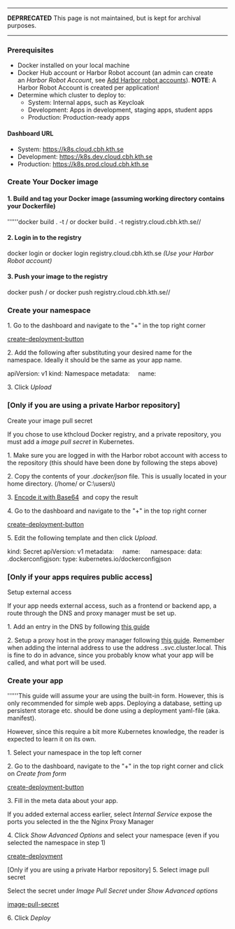 <hr style="width:100%;text-align:left;margin-left:0">

<b>DEPRRECATED</b> This page is not maintained, but is kept for archival
purposes.

<hr style="width:100%;text-align:left;margin-left:0">


<span id="prerequisites"></span>

### Prerequisites

  - Docker installed on your local machine
  - Docker Hub account or Harbor Robot account (an admin can create
    an *Harbor Robot Account*, see [Add Harbor robot
    accounts](https://www.kth.se/social/group/kth-cloud/page/add-harbor-robot-accounts/)).
    **NOTE**: A Harbor Robot Account is created per application\!
  - Determine which cluster to deploy to:
      - System: Internal apps, such as Keycloak
      - Development: Apps in development, staging apps, student apps
      - Production: Production-ready apps

<span id="dashboard-url"></span>

#### Dashboard URL

  - System: https://k8s.cloud.cbh.kth.se
  - Development: https://k8s.dev.cloud.cbh.kth.se
  - Production: https://k8s.prod.cloud.cbh.kth.se

<span id="create-your-docker-image"></span>

### Create Your Docker image

<span id="build-and-tag-your-docker-image-assuming-working-directory-contains-your-dockerfile"></span>

#### 1\. Build and tag your Docker image (assuming working directory contains your Dockerfile)

''''''docker build . -t <my docker account>/<my docker image>
or
docker build . -t registry.cloud.cbh.kth.se/<my project>/<my image>

<span id="login-in-to-the-registry"></span>

#### **2. Login in to the registry**

docker login
or
docker login registry.cloud.cbh.kth.se *(Use your Harbor Robot account)*

<span id="push-your-image-to-the-registry"></span>

#### 3\. Push your image to the registry

docker push <Docker Hub repo>/<my image>
or
docker push registry.cloud.cbh.kth.se/<my project>/<my image>

<span id="create-your-namespace"></span>

### **Create your namespace**

1\. Go to the dashboard and navigate to the "+" in the top right corner

[create-deployment-button](/File:Plus.png "wikilink")

2\. Add the following after substituting your desired name for the
namespace. Ideally it should be the same as your app name.

apiVersion: v1
kind: Namespace
metadata:
    name: *<namespace name>*

3\. Click *Upload*

<span id="only-if-you-are-using-a-private-harbor-repository-create-your-image-pull-secret"></span>

### \[Only if you are using a private Harbor repository\]
Create your image pull secret

If you chose to use kthcloud Docker registry, and a <span>private</span>
repository, you must add a *image pull secret* in Kubernetes.

1\. Make sure you are logged in with the Harbor robot account with
access to the repository (this should have been done by following the
steps above)

2\. Copy the contents of your *.docker/json* file. This is usually
located in your home directory. (/home/<username> or
C:\\users\\<username>)

3. [Encode it with Base64](https://www.base64encode.org/)  and copy the
result

<span>4. Go to the dashboard and navigate to the "+" in the top right
corner</span>

[create-deployment-button](/File:Plus.png "wikilink")

5\. Edit the following template and then click *Upload*.

kind: Secret
apiVersion: v1
metadata:
    name: **<my secret name>**
    namespace: **<my namespace>**
data:
    .dockerconfigjson: **<Base64 encoded result>**
type: kubernetes.io/dockerconfigjson

<span id="only-if-your-apps-requires-public-access-setup-external-access"></span>

### \[Only if your apps requires public access\]
Setup external access 

If your app needs external access, such as a frontend or backend app, a
route through the DNS and proxy manager must be set up. 

1\. Add an entry in the DNS by following [this
guide](https://www.kth.se/social/group/kth-cloud/page/create-dns-entry/)

2\. Setup a proxy host in the proxy manager following [this
guide](https://www.kth.se/social/group/kth-cloud/page/create-route-in-nginx-proxy-manager/).
Remember when adding the internal address to use the address
<app name>.<namespace>.svc.cluster.local. This is fine to do in advance,
since you probably know what your app will be called, and what port will
be used.

<span id="create-your-app"></span>

### Create your app

''''''This guide will assume your are using the built-in form. However,
this is only recommended for simple web apps.
Deploying a database, setting up persistent storage etc. should be done
using a deployment yaml-file (aka. manifest).

However, since this require a bit more Kubernetes knowledge, the reader
is expected to learn it on its own. 

1\. Select your namespace in the top left corner

2. <span>Go to the dashboard, navigate to the "+" in the top right
corner</span> and click on *Create from form*

[create-deployment-button](/File:Plus.png "wikilink")

3\. Fill in the meta data about your app.

If you added external access earlier, select *Internal Service* expose
the ports you selected in the the Nginx Proxy Manager

4\. Click *Show Advanced Options* and select your namespace (even if you
selected the namespace in step 1) 

[create-deployment](/File:Advanced.png "wikilink")

\[Only if you are using a private Harbor repository\]
5\. Select image pull secret 

Select the secret under *Image Pull Secret* under *Show Advanced
options*

[image-pull-secret](/File:Pull-secret.png "wikilink")

6\. Click *Deploy*